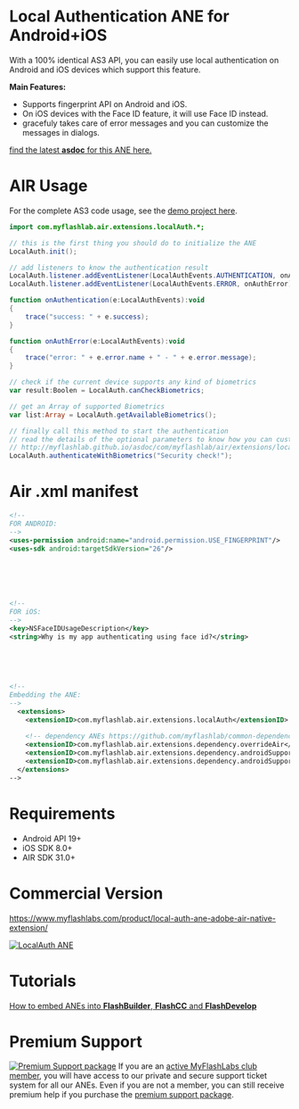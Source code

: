 # Local Authentication ANE for Android+iOS
With a 100% identical AS3 API, you can easily use local authentication on Android and iOS devices which support this feature.

**Main Features:**

* Supports fingerprint API on Android and iOS.
* On iOS devices with the Face ID feature, it will use Face ID instead.
* gracefuly takes care of error messages and you can customize the messages in dialogs.

[find the latest **asdoc** for this ANE here.](http://myflashlab.github.io/asdoc/com/myflashlab/air/extensions/localAuth/package-detail.html)

# AIR Usage
For the complete AS3 code usage, see the [demo project here](https://github.com/myflashlab/LocalAuth-ANE/blob/master/AIR/src/Main.as).

```actionscript
import com.myflashlab.air.extensions.localAuth.*;

// this is the first thing you should do to initialize the ANE
LocalAuth.init();

// add listeners to know the authentication result
LocalAuth.listener.addEventListener(LocalAuthEvents.AUTHENTICATION, onAuthentication);
LocalAuth.listener.addEventListener(LocalAuthEvents.ERROR, onAuthError);

function onAuthentication(e:LocalAuthEvents):void
{
	trace("success: " + e.success);
}

function onAuthError(e:LocalAuthEvents):void
{
	trace("error: " + e.error.name + " - " + e.error.message);
}

// check if the current device supports any kind of biometrics
var result:Boolen = LocalAuth.canCheckBiometrics;

// get an Array of supported Biometrics
var list:Array = LocalAuth.getAvailableBiometrics();

// finally call this method to start the authentication
// read the details of the optional parameters to know how you can customize the default messages in dialogs
// http://myflashlab.github.io/asdoc/com/myflashlab/air/extensions/localAuth/LocalAuth.html#authenticateWithBiometrics()
LocalAuth.authenticateWithBiometrics("Security check!");
```

# Air .xml manifest
```xml
<!--
FOR ANDROID:
-->
<uses-permission android:name="android.permission.USE_FINGERPRINT"/>
<uses-sdk android:targetSdkVersion="26"/>






<!--
FOR iOS:
-->
<key>NSFaceIDUsageDescription</key>
<string>Why is my app authenticating using face id?</string>
	
	
	
	
	
<!--
Embedding the ANE:
-->
  <extensions>
	<extensionID>com.myflashlab.air.extensions.localAuth</extensionID>
	
	<!-- dependency ANEs https://github.com/myflashlab/common-dependencies-ANE -->
	<extensionID>com.myflashlab.air.extensions.dependency.overrideAir</extensionID>
	<extensionID>com.myflashlab.air.extensions.dependency.androidSupport.core</extensionID>
	<extensionID>com.myflashlab.air.extensions.dependency.androidSupport.v4</extensionID>
  </extensions>
-->
```

# Requirements
* Android API 19+
* iOS SDK 8.0+
* AIR SDK 31.0+

# Commercial Version
https://www.myflashlabs.com/product/local-auth-ane-adobe-air-native-extension/

[![LocalAuth ANE](https://www.myflashlabs.com/wp-content/uploads/2019/04/product_adobe-air-ane-local-auth.jpg)](https://www.myflashlabs.com/product/local-auth-ane-adobe-air-native-extension/)

# Tutorials
[How to embed ANEs into **FlashBuilder**, **FlashCC** and **FlashDevelop**](https://www.youtube.com/watch?v=Oubsb_3F3ec&list=PL_mmSjScdnxnSDTMYb1iDX4LemhIJrt1O)  

# Premium Support #
[![Premium Support package](https://www.myflashlabs.com/wp-content/uploads/2016/06/professional-support.jpg)](https://www.myflashlabs.com/product/myflashlabs-support/)
If you are an [active MyFlashLabs club member](https://www.myflashlabs.com/product/myflashlabs-club-membership/), you will have access to our private and secure support ticket system for all our ANEs. Even if you are not a member, you can still receive premium help if you purchase the [premium support package](https://www.myflashlabs.com/product/myflashlabs-support/).